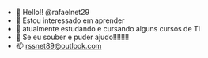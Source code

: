 - 👋 Hello!! @rafaelnet29
- 👀 Estou interessado em aprender
- 🌱 atualmente estudando e cursando alguns cursos de TI
- 💞️ Se eu souber e puder ajudo!!!!!!!!
- 📫 rssnet89@outlook.com 

<!---
rafaelnet29/rafaelnet29 is a ✨ special ✨ repository because its `README.md` (this file) appears on your GitHub profile.
You can click the Preview link to take a look at your changes.
--->
